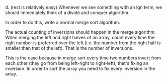d. (rest is relatively easy)
Whenever we see something with an lgn term, we should immediately think of a divide and conquer algorithm.

In order to do this, write a normal merge sort algorithm.

The actual counting of inversions should happen in the merge algorithm. When merging the left and right halves of an array, count every time the right number is preferred over the left (i.e. the number from the right half is smaller than that of the left). That is the number of inversions.

This is the case because in merge sort every time two numbers invert from each other (they go from being left-right to right-left), that's fixing an inversion. In order to sort the array you need to fix every inversion in the array.